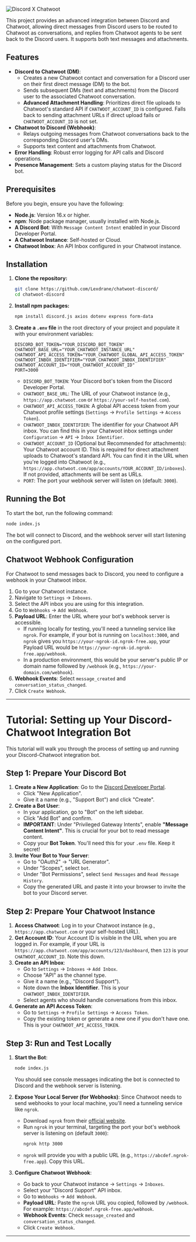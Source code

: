 ![Discord X Chatwoot](https://i.imgur.com/8VMIBrw.png)

This project provides an advanced integration between Discord and Chatwoot, allowing direct messages from Discord users to be routed to Chatwoot as conversations, and replies from Chatwoot agents to be sent back to the Discord users. It supports both text messages and attachments.

## Features

  * **Discord to Chatwoot (DM)**:
      * Creates a new Chatwoot contact and conversation for a Discord user on their first direct message (DM) to the bot.
      * Sends subsequent DMs (text and attachments) from the Discord user to the associated Chatwoot conversation.
      * **Advanced Attachment Handling**: Prioritizes direct file uploads to Chatwoot's standard API if `CHATWOOT_ACCOUNT_ID` is configured. Falls back to sending attachment URLs if direct upload fails or `CHATWOOT_ACCOUNT_ID` is not set.
  * **Chatwoot to Discord (Webhook)**:
      * Relays outgoing messages from Chatwoot conversations back to the corresponding Discord user's DMs.
      * Supports text content and attachments from Chatwoot.
  * **Error Handling**: Robust error logging for API calls and Discord operations.
  * **Presence Management**: Sets a custom playing status for the Discord bot.

## Prerequisites

Before you begin, ensure you have the following:

  * **Node.js**: Version 16.x or higher.
  * **npm**: Node package manager, usually installed with Node.js.
  * **A Discord Bot**: With `Message Content Intent` enabled in your Discord Developer Portal.
  * **A Chatwoot Instance**: Self-hosted or Cloud.
  * **Chatwoot Inbox**: An API Inbox configured in your Chatwoot instance.

## Installation

1.  **Clone the repository:**

    ```bash
    git clone https://github.com/Lexdrane/chatwoot-discord/
    cd chatwoot-discord
    ```

2.  **Install npm packages:**

    ```bash
    npm install discord.js axios dotenv express form-data
    ```

3.  **Create a `.env` file** in the root directory of your project and populate it with your environment variables:

    ```env
    DISCORD_BOT_TOKEN="YOUR_DISCORD_BOT_TOKEN"
    CHATWOOT_BASE_URL="YOUR_CHATWOOT_INSTANCE_URL"
    CHATWOOT_API_ACCESS_TOKEN="YOUR_CHATWOOT_GLOBAL_API_ACCESS_TOKEN"
    CHATWOOT_INBOX_IDENTIFIER="YOUR_CHATWOOT_INBOX_IDENTIFIER"
    CHATWOOT_ACCOUNT_ID="YOUR_CHATWOOT_ACCOUNT_ID"
    PORT=3000
    ```

      * `DISCORD_BOT_TOKEN`: Your Discord bot's token from the Discord Developer Portal.
      * `CHATWOOT_BASE_URL`: The URL of your Chatwoot instance (e.g., `https://app.chatwoot.com` or `https://your-self-hosted.com`).
      * `CHATWOOT_API_ACCESS_TOKEN`: A global API access token from your Chatwoot profile settings (`Settings` -\> `Profile Settings` -\> `Access Token`).
      * `CHATWOOT_INBOX_IDENTIFIER`: The identifier for your Chatwoot API inbox. You can find this in your Chatwoot inbox settings under `Configuration` -\> `API` -\> `Inbox Identifier`.
      * `CHATWOOT_ACCOUNT_ID` (Optional but Recommended for attachments): Your Chatwoot account ID. This is required for direct attachment uploads to Chatwoot's standard API. You can find it in the URL when you're logged into Chatwoot (e.g., `https://app.chatwoot.com/app/accounts/YOUR_ACCOUNT_ID/inboxes`). If not provided, attachments will be sent as URLs.
      * `PORT`: The port your webhook server will listen on (default: `3000`).

## Running the Bot

To start the bot, run the following command:

```bash
node index.js
```

The bot will connect to Discord, and the webhook server will start listening on the configured port.

## Chatwoot Webhook Configuration

For Chatwoot to send messages back to Discord, you need to configure a webhook in your Chatwoot inbox.

1.  Go to your Chatwoot instance.
2.  Navigate to `Settings` -\> `Inboxes`.
3.  Select the API inbox you are using for this integration.
4.  Go to `Webhooks` -\> `Add Webhook`.
5.  **Payload URL**: Enter the URL where your bot's webhook server is accessible.
      * If running locally for testing, you'll need a tunneling service like `ngrok`. For example, if your bot is running on `localhost:3000`, and `ngrok` gives you `https://your-ngrok-id.ngrok-free.app`, your Payload URL would be `https://your-ngrok-id.ngrok-free.app/webhook`.
      * In a production environment, this would be your server's public IP or domain name followed by `/webhook` (e.g., `https://your-domain.com/webhook`).
6.  **Webhook Events**: Select `message_created` and `conversation_status_changed`.
7.  Click `Create Webhook`.

-----

# Tutorial: Setting up Your Discord-Chatwoot Integration Bot

This tutorial will walk you through the process of setting up and running your Discord-Chatwoot integration bot.

## Step 1: Prepare Your Discord Bot

1.  **Create a New Application**: Go to the [Discord Developer Portal](https://discord.com/developers/applications).
      * Click "New Application".
      * Give it a name (e.g., "Support Bot") and click "Create".
2.  **Create a Bot User**:
      * In your application, go to "Bot" on the left sidebar.
      * Click "Add Bot" and confirm.
      * **IMPORTANT**: Under "Privileged Gateway Intents", enable **"Message Content Intent"**. This is crucial for your bot to read message content.
      * Copy your **Bot Token**. You'll need this for your `.env` file. Keep it secret\!
3.  **Invite Your Bot to Your Server**:
      * Go to "OAuth2" -\> "URL Generator".
      * Under "Scopes", select `bot`.
      * Under "Bot Permissions", select `Send Messages` and `Read Message History`.
      * Copy the generated URL and paste it into your browser to invite the bot to your Discord server.

## Step 2: Prepare Your Chatwoot Instance

1.  **Access Chatwoot**: Log in to your Chatwoot instance (e.g., `https://app.chatwoot.com` or your self-hosted URL).
2.  **Get Account ID**: Your Account ID is visible in the URL when you are logged in. For example, if your URL is `https://app.chatwoot.com/app/accounts/123/dashboard`, then `123` is your `CHATWOOT_ACCOUNT_ID`. Note this down.
3.  **Create an API Inbox**:
      * Go to `Settings` -\> `Inboxes` -\> `Add Inbox`.
      * Choose "API" as the channel type.
      * Give it a name (e.g., "Discord Support").
      * Note down the **Inbox Identifier**. This is your `CHATWOOT_INBOX_IDENTIFIER`.
      * Select agents who should handle conversations from this inbox.
4.  **Generate an API Access Token**:
      * Go to `Settings` -\> `Profile Settings` -\> `Access Token`.
      * Copy the existing token or generate a new one if you don't have one. This is your `CHATWOOT_API_ACCESS_TOKEN`.


## Step 3: Run and Test Locally

1.  **Start the Bot**:

    ```bash
    node index.js
    ```

    You should see console messages indicating the bot is connected to Discord and the webhook server is listening.

2.  **Expose Your Local Server (for Webhooks)**:
    Since Chatwoot needs to send webhooks to your local machine, you'll need a tunneling service like `ngrok`.

      * Download `ngrok` from their [official website](https://ngrok.com/download).
      * Run `ngrok` in your terminal, targeting the port your bot's webhook server is listening on (default `3000`):
        ```bash
        ngrok http 3000
        ```
      * `ngrok` will provide you with a public URL (e.g., `https://abcdef.ngrok-free.app`). Copy this URL.

3.  **Configure Chatwoot Webhook**:

      * Go back to your Chatwoot instance -\> `Settings` -\> `Inboxes`.
      * Select your "Discord Support" API inbox.
      * Go to `Webhooks` -\> `Add Webhook`.
      * **Payload URL**: Paste the `ngrok` URL you copied, followed by `/webhook`. For example: `https://abcdef.ngrok-free.app/webhook`.
      * **Webhook Events**: Check `message_created` and `conversation_status_changed`.
      * Click `Create Webhook`.

-----
